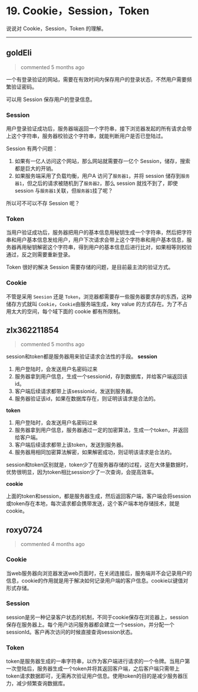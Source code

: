 
 # 19. Cookie，Session，Token 
 说说对 Cookie，Session，Token 的理解。 
 ***
## goldEli 
 > commented 5 months ago 

一个有登录验证的网站，需要在有效时间内保存用户的登录状态，不然用户需要频繁验证密码。

可以用 Session 保存用户的登录信息。

### Session 

用户登录验证成功后，服务器端返回一个字符串，接下浏览器发起的所有请求会带上这个字符串，服务器校验这个字符串，就能判断用户是否已登陆过。

Session 有两个问题：

1. 如果有一亿人访问这个网站，那么网站就需要存一亿个 Session，储存，搜索都是巨大的开销。
2. 如果服务端采用了负载均衡，用户A 访问了`服务器1`，并将 session 储存到`服务器1`，但之后的请求被随机到了`服务器2`，那么 session 就找不到了，即使 session 与`服务器1`关联，但`服务器1`挂了呢？

所以可不可以不存 Session 呢？

### Token

当用户验证成功后，服务器把用户的基本信息用秘钥生成一个字符串，然后把字符串和用户基本信息发给用户，用户下次请求会带上这个字符串和用户基本信息，服务器再用秘钥解密这个字符串，得到用户的基本信息后进行比对，如果相等则校验通过，反之则需要重新登录。

Token 很好的解决 Session 需要存储的问题，是目前最主流的验证方式。

### Cookie

不管是采用 `Seesion` 还是 `Token`，浏览器都需要存一些服务器要求存的东西，这种储存方式就叫 `Cookie`，`Cookie`由服务端生成，key value 的方式存在。为了不占用太大的空间，每个域下面的 cookie 都有所限制。
## zlx362211854 
 > commented 5 months ago 

session和token都是服务器用来验证请求合法性的手段。
**session**
1. 用户登陆时，会发送用户名密码过来
2. 服务器拿到用户信息，生成一个sessionid，存到数据库，并给客户端返回该id。
3. 客户端后续请求都带上该sessionid，发送到服务器。
4. 服务器验证该id，如果在数据库存在，则证明该请求是合法的。

**token**
1. 用户登陆时，会发送用户名密码过来
2. 服务器拿到用户信息，服务器通过一定的加密算法，生成一个token，并返回给客户端。
3. 客户端后续请求都带上该token，发送到服务器。
4. 服务器用相同加密算法解密，如果解密成功，则证明该请求是合法的。

session和token区别就是，token少了在服务器存储的过程，这在大体量数据时，优势很明显，因为token相比session少了一次查询，会提高效率。

**cookie**

上面的token和session，都是服务器生成，然后返回客户端，客户端会将session或token存在本地，每次请求都会携带发送，这个客户端本地存储技术，就是cookie。
## roxy0724 
 > commented 4 months ago 

### Cookie
当web服务器向浏览器发送web页面时，在关闭连接后，服务端并不会记录用户的信息，cookie的作用就是用于解决如何记录用户端的客户信息。cookie以键值对形式存储。
### Session
session是另一种记录客户状态的机制，不同于cookie保存在浏览器上，session保存在服务器上。每个用户访问服务器都会建立一个session，并分配一个sessionId。客户再次访问的时候直接查询session状态。
### Token
token是服务器生成的一串字符串，以作为客户端进行请求的一个令牌。当用户第一次登陆后，服务器生成一个token并将其返回客户端，之后客户端只需带上token请求数据即可，无需再次验证用户信息。使用token的目的是减少服务器压力，减少频繁查询数据库。